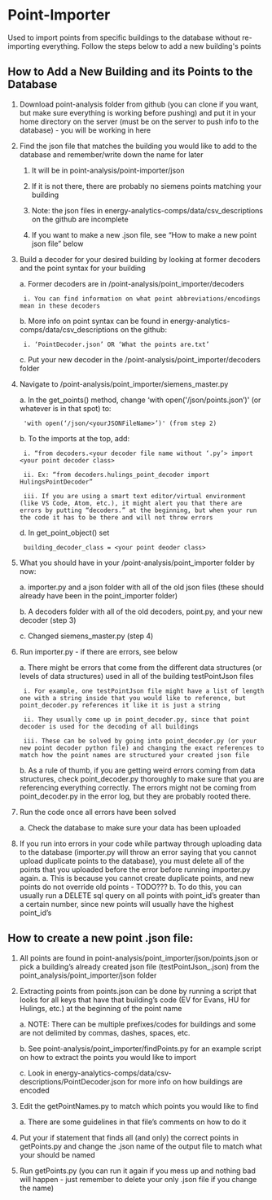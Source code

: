 # Point-Importer
Used to import points from specific buildings to the database without re-importing everything. Follow the steps below to add a new building's points

## How to Add a New Building and its Points to the Database
1. Download point-analysis folder from github (you can clone if you want, but make sure everything is working before pushing) and put it in your home directory on the server (must be on the server to push info to the database) - you will be working in here

2. Find the json file that matches the building you would like to add to the database and remember/write down the name for later

    1. It will be in point-analysis/point-importer/json

    2. If it is not there, there are probably no siemens points matching your building

    3. Note: the json files in energy-analytics-comps/data/csv_descriptions on the github are incomplete

    4. If you want to make a new .json file, see “How to make a new point json file” below

3. Build a decoder for your desired building by looking at former decoders and the point syntax for your building

    a. Former decoders are in /point-analysis/point_importer/decoders

        i. You can find information on what point abbreviations/encodings mean in these decoders

    b. More info on point syntax can be found in energy-analytics-comps/data/csv_descriptions on the github:

        i. ‘PointDecoder.json’ OR ‘What the points are.txt’

    c. Put your new decoder in the /point-analysis/point_importer/decoders folder

4. Navigate to /point-analysis/point_importer/siemens_master.py

    a. In the get_points() method, change ‘with open('/json/points.json’)' (or whatever is in that spot) to:
            
        'with open(‘/json/<yourJSONFileName>’)' (from step 2)

    b. To the imports at the top, add:

        i. “from decoders.<your decoder file name without ‘.py’> import <your point decoder class>

        ii. Ex: “from decoders.hulings_point_decoder import HulingsPointDecoder”

        iii. If you are using a smart text editor/virtual environment (like VS Code, Atom, etc.), it might alert you that there are errors by putting “decoders.” at the beginning, but when your run the code it has to be there and will not throw errors

    d. In get_point_object() set
    
        building_decoder_class = <your point deoder class>

5. What you should have in your /point-analysis/point_importer folder by now:

    a. importer.py and a json folder with all of the old json files (these should already have been in the point_importer folder)

    b. A decoders folder with all of the old decoders, point.py, and your new decoder (step 3)

    c. Changed siemens_master.py (step 4)

6. Run importer.py - if there are errors, see below

    a. There might be errors that come from the different data structures (or levels of data structures) used in all of the building testPointJson files

        i. For example, one testPointJson file might have a list of length one with a string inside that you would like to reference, but point_decoder.py references it like it is just a string
        
        ii. They usually come up in point_decoder.py, since that point decoder is used for the decoding of all buildings

        iii. These can be solved by going into point_decoder.py (or your new point decoder python file) and changing the exact references to match how the point names are structured your created json file

    b. As a rule of thumb, if you are getting weird errors coming from data structures, check point_decoder.py thoroughly to make sure that you are referencing everything correctly. The errors might not be coming from point_decoder.py in the error log, but they are probably rooted there.

7. Run the code once all errors have been solved

    a. Check the database to make sure your data has been uploaded

8. If you run into errors in your code while partway through uploading data to the database (importer.py will throw an error saying that you cannot upload duplicate points to the database), you must delete all of the points that you uploaded before the error before running importer.py again.
    a. This is because you cannot create duplicate points, and new points do not override old points - TODO???
    b. To do this, you can usually run a DELETE sql query on all points with point_id’s greater than a certain number, since new points will usually have the highest point_id’s

## How to create a new point .json file:
1. All points are found in point-analysis/point_importer/json/points.json or pick a building’s already created json file (testPointJson_<buildingName>.json) from the point_analysis/point_importer/json folder

2. Extracting points from points.json can be done by running a script that looks for all keys that have that building’s code (EV for Evans, HU for Hulings, etc.) at the beginning of the point name
    
    a. NOTE: There can be multiple prefixes/codes for buildings and some are not delimited by commas, dashes, spaces, etc.
    
    b. See point-analysis/point_importer/findPoints.py for an example script on how to extract the points you would like to import

    c. Look in energy-analytics-comps/data/csv-descriptions/PointDecoder.json for more info on how buildings are encoded

3. Edit the getPointNames.py to match which points you would like to find

    a. There are some guidelines in that file’s comments on how to do it

4. Put your if statement that finds all (and only) the correct points in getPoints.py and change the .json name of the output file to match what your should be named

5. Run getPoints.py (you can run it again if you mess up and nothing bad will happen - just remember to delete your only .json file if you change the name)

